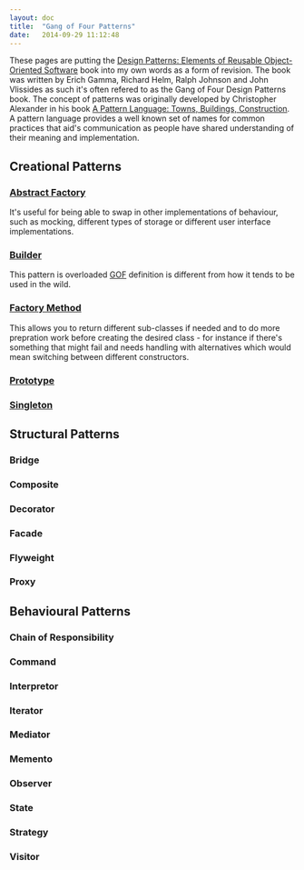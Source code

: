 ```yaml
---
layout: doc
title:  "Gang of Four Patterns"
date:   2014-09-29 11:12:48
---
```


These pages are putting the [Design Patterns: Elements of Reusable Object-Oriented Software][gof] book into my own words as a form of revision. The book was written by Erich Gamma, Richard Helm, Ralph Johnson and John Vlissides as such it's often refered to as the Gang of Four Design Patterns book. The concept of patterns was originally developed by Christopher Alexander in his book [A Pattern Language: Towns, Buildings, Construction][APatternLanguage]. A pattern language provides a well known set of names for common practices that aid's communication as people have shared understanding of their meaning and implementation.

## Creational Patterns

### [Abstract Factory](creational/abstract-factory.html)

It's useful for being able to swap in other implementations of behaviour, such as mocking, different types of storage or different user interface implementations.

### [Builder](creational/builder.html)

This pattern is overloaded [GOF][gof] definition is different from how it tends to be used in the wild.

### [Factory Method](creational/factory-method.html)

This allows you to return different sub-classes if needed and to do more prepration work before creating the desired class - for instance if there's something that might fail and needs handling with alternatives which would mean switching between different constructors.

### [Prototype](creational/prototype.html)

### [Singleton](creational/singleton.html)


## Structural Patterns

### Bridge

### Composite

### Decorator

### Facade

### Flyweight

### Proxy


## Behavioural Patterns

### Chain of Responsibility

### Command 

### Interpretor

### Iterator

### Mediator

### Memento

### Observer

### State

### Strategy

### Visitor

[gof]: http://www.amazon.com/Design-Patterns-Elements-Reusable-Object-Oriented/dp/0201633612

[APatternLanguage]: http://www.amazon.com/Pattern-Language-Buildings-Construction-Environmental/dp/0195019199